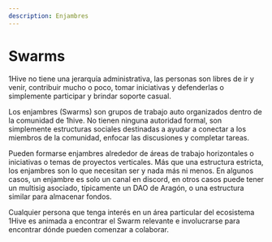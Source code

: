 ```yaml
---
description: Enjambres
---
```


# Swarms

1Hive no tiene una jerarquía administrativa, las personas son libres de ir y venir, contribuir mucho o poco, tomar iniciativas y defenderlas o simplemente participar y brindar soporte casual. 

Los enjambres \(Swarms\) son grupos de trabajo auto organizados dentro de la comunidad de 1hive. No tienen ninguna autoridad formal, son simplemente estructuras sociales destinadas a ayudar a conectar a los miembros de la comunidad, enfocar las discusiones y completar tareas. 

Pueden formarse enjambres alrededor de áreas de trabajo horizontales o iniciativas o temas de proyectos verticales. Más que una estructura estricta, los enjambres son lo que necesitan ser y nada más ni menos. En algunos casos, un enjambre es solo un canal en discord, en otros casos puede tener un multisig asociado, típicamente un DAO de Aragón, o una estructura similar para almacenar fondos.

Cualquier persona que tenga interés en un área particular del ecosistema 1Hive es animada a encontrar el Swarm relevante e involucrarse para encontrar dónde pueden comenzar a colaborar.

